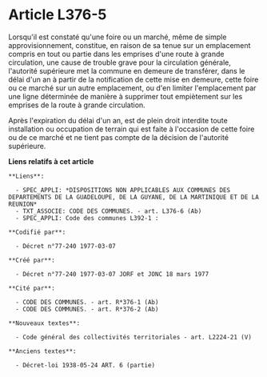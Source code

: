 # Article L376-5

Lorsqu'il est constaté qu'une foire ou un marché, même de simple approvisionnement, constitue, en raison de sa tenue sur un
emplacement compris en tout ou partie dans les emprises d'une route à grande circulation, une cause de trouble grave pour la
circulation générale, l'autorité supérieure met la commune en demeure de transférer, dans le délai d'un an à partir de la
notification de cette mise en demeure, cette foire ou ce marché sur un autre emplacement, ou d'en limiter l'emplacement par
une ligne déterminée de manière à supprimer tout empiètement sur les emprises de la route à grande circulation.

Après l'expiration du délai d'un an, est de plein droit interdite toute installation ou occupation de terrain qui est faite à
l'occasion de cette foire ou de ce marché et ne tient pas compte de la décision de l'autorité supérieure.

**Liens relatifs à cet article**

	**Liens**:

	  - SPEC_APPLI: *DISPOSITIONS NON APPLICABLES AUX COMMUNES DES DEPARTEMENTS DE LA GUADELOUPE, DE LA GUYANE, DE LA MARTINIQUE ET DE LA REUNION*
	  - TXT_ASSOCIE: CODE DES COMMUNES. - art. L376-6 (Ab)
	  - SPEC_APPLI: Code des communes L392-1 :

	**Codifié par**:

	  - Décret n°77-240 1977-03-07

	**Créé par**:

	  - Décret n°77-240 1977-03-07 JORF et JONC 18 mars 1977

	**Cité par**:

	  - CODE DES COMMUNES. - art. R*376-1 (Ab)
	  - CODE DES COMMUNES. - art. R*376-2 (Ab)

	**Nouveaux textes**:

	  - Code général des collectivités territoriales - art. L2224-21 (V)

	**Anciens textes**:

	  - Décret-loi 1938-05-24 ART. 6 (partie)
